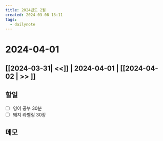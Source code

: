 ```yaml
---
title: 2024년도 2월
created: 2024-03-08 13:11
tags:
  - dailynote
---
```

# 2024-04-01
## [[2024-03-31| <<]] | 2024-04-01 | [[2024-04-02 | >> ]]

## 할일
- [ ] 영어 공부 30분
- [ ] 돼지 라벨링 30장

## 메모

